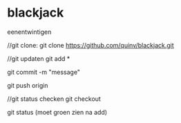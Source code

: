 # blackjack
eenentwintigen

//git clone:
git clone https://github.com/quinv/blackjack.git

//git updaten
git add *

git commit -m "message"

git push origin

//git status checken
git checkout 

git status (moet groen zien na add)